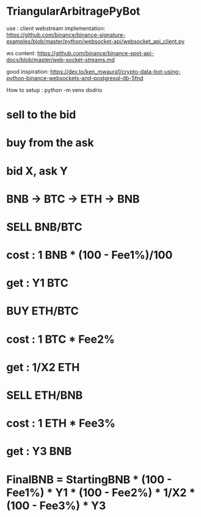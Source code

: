 # TriangularArbitragePyBot

use : 
client webstream implementation:
https://github.com/binance/binance-signature-examples/blob/master/python/websocket-api/websocket_api_client.py

ws content:
https://github.com/binance/binance-spot-api-docs/blob/master/web-socket-streams.md


good inspiration:
https://dev.to/ken_mwaura1/crypto-data-bot-using-python-binance-websockets-and-postgresql-db-5fnd


How to setup :
python -m venv dodrio


# sell to the bid
# buy from the ask

# bid X, ask Y

# BNB -> BTC -> ETH -> BNB            

# SELL BNB/BTC
# cost : 1 BNB * (100 - Fee1%)/100
# get : Y1 BTC

# BUY ETH/BTC
# cost : 1 BTC * Fee2%
# get : 1/X2 ETH

# SELL ETH/BNB
# cost : 1 ETH * Fee3%
# get : Y3 BNB

# FinalBNB = StartingBNB * (100 - Fee1%) * Y1 * (100 - Fee2%) * 1/X2 * (100 - Fee3%) * Y3
